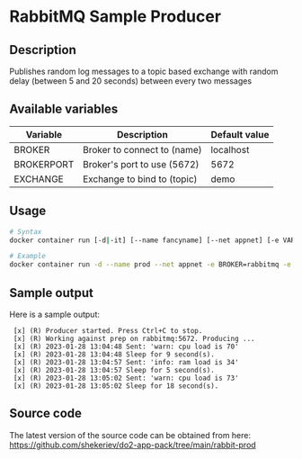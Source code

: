 # RabbitMQ Sample Producer

## Description

Publishes random log messages to a topic based exchange with random delay (between 5 and 20 seconds) between every two messages

## Available variables

| Variable   | Description                              | Default value  |
| ---------- | ---------------------------------------- | -------------- |
| BROKER     | Broker to connect to (name)              | localhost      |
| BROKERPORT | Broker's port to use (5672)              | 5672           |
| EXCHANGE   | Exchange to bind to (topic)              | demo           |

## Usage

```bash
# Syntax
docker container run [-d|-it] [--name fancyname] [--net appnet] [-e VAR1=VALUE1 -e ...] shekeriev/rabbit-prod 

# Example
docker container run -d --name prod --net appnet -e BROKER=rabbitmq -e BROKERPORT=5672 -e TOPIC=demo shekeriev/rabbit-prod
```

## Sample output

Here is a sample output:

```text
 [x] (R) Producer started. Press Ctrl+C to stop.
 [x] (R) Working against prep on rabbitmq:5672. Producing ...
 [x] (R) 2023-01-28 13:04:48 Sent: 'warn: cpu load is 70'
 [x] (R) 2023-01-28 13:04:48 Sleep for 9 second(s).
 [x] (R) 2023-01-28 13:04:57 Sent: 'info: ram load is 34'
 [x] (R) 2023-01-28 13:04:57 Sleep for 5 second(s).
 [x] (R) 2023-01-28 13:05:02 Sent: 'warn: cpu load is 73'
 [x] (R) 2023-01-28 13:05:02 Sleep for 18 second(s).
```

## Source code

The latest version of the source code can be obtained from here: <https://github.com/shekeriev/do2-app-pack/tree/main/rabbit-prod>
